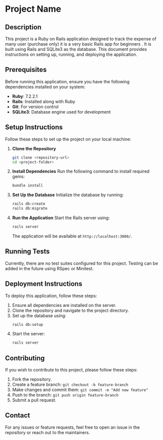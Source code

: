 # Project Name

## Description
This project is a Ruby on Rails application designed to track the expense of many user (purchase only) it is a very basic Rails app for beginners . It is built using Rails and SQLite3 as the database. This document provides instructions on setting up, running, and deploying the application.

## Prerequisites
Before running this application, ensure you have the following dependencies installed on your system:

- **Ruby**: 7.2.2.1
- **Rails**: Installed along with Ruby
- **Git**: For version control
- **SQLite3**: Database engine used for development

## Setup Instructions

Follow these steps to set up the project on your local machine:

1. **Clone the Repository**
   ```sh
   git clone <repository-url>
   cd <project-folder>
   ```

2. **Install Dependencies**
   Run the following command to install required gems:
   ```sh
   bundle install
   ```

3. **Set Up the Database**
   Initialize the database by running:
   ```sh
   rails db:create
   rails db:migrate
   ```

4. **Run the Application**
   Start the Rails server using:
   ```sh
   rails server
   ```
   The application will be available at `http://localhost:3000/`.

## Running Tests
Currently, there are no test suites configured for this project. Testing can be added in the future using RSpec or Minitest.

## Deployment Instructions
To deploy this application, follow these steps:

1. Ensure all dependencies are installed on the server.
2. Clone the repository and navigate to the project directory.
3. Set up the database using:
   ```sh
   rails db:setup
   ```
4. Start the server:
   ```sh
   rails server 
   ```

## Contributing
If you wish to contribute to this project, please follow these steps:

1. Fork the repository.
2. Create a feature branch: `git checkout -b feature-branch`
3. Make changes and commit them: `git commit -m "Add new feature"`
4. Push to the branch: `git push origin feature-branch`
5. Submit a pull request.

## Contact
For any issues or feature requests, feel free to open an issue in the repository or reach out to the maintainers.

